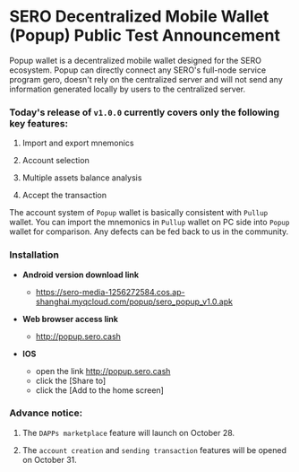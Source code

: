 # SERO Decentralized Mobile Wallet (Popup) Public Test Announcement



Popup wallet is a decentralized mobile wallet designed for the SERO ecosystem. Popup can directly connect any SERO's full-node service program gero, doesn't rely on the centralized server and will not send any information generated locally by users to the centralized server.



### Today's release of `v1.0.0` currently covers only the following key features:



1. Import and export mnemonics

2. Account selection

3. Multiple assets balance analysis

4. Accept the transaction



The account system of `Popup` wallet is basically consistent with `Pullup` wallet. You can import the mnemonics in `Pullup` wallet on PC side into `Popup` wallet for comparison. Any defects can be fed back to us in the community.



### Installation



* **Android version download link**

   * https://sero-media-1256272584.cos.ap-shanghai.myqcloud.com/popup/sero_popup_v1.0.apk
* **Web browser access link**

   * http://popup.sero.cash
 * **IOS**
    * open the link <http://popup.sero.cash>
    * click the  [Share to]
    * click the [Add to the home screen]



### Advance notice:



1. The `DAPPs marketplace` feature will launch on October 28.

2. The `account creation` and `sending transaction` features will be opened on October 31.